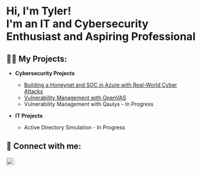 <h1>Hi, I'm Tyler! <br/>I'm an IT and Cybersecurity Enthusiast and Aspiring Professional</h1>

<h2>👨‍💻 My Projects:</h2>

- <b>Cybersecurity Projects</b>
  - [Building a Honeynet and SOC in Azure with Real-World Cyber Attacks](https://github.com/TylerDeaver/Azure-SOC)
  - [Vulnerability Management with OpenVAS](https://github.com/TylerDeaver/OpenVAS)
  - Vulnerability Management with Qaulys - In Progress

- <b>IT Projects</b>
  - Active Directory Simulation - In Progress

<h2> 🤳 Connect with me:</h2>

[<img align="left" alt="Tyler-Deaver | LinkedIn" width="22px" src="https://cdn.jsdelivr.net/npm/simple-icons@v3/icons/linkedin.svg" />][linkedin]

[linkedin]: https://linkedin.com/in/tyler-deaver
